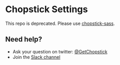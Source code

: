 Chopstick Settings
==================

This repo is deprecated. Please use [chopstick-sass](https://github.com/getchopstick/chopstick-sass).

## Need help?
- Ask your question on twitter: [@GetChopstick](https://twitter.com/GetChopstick)
- Join the [Slack channel](https://getchopstick.slack.com)
